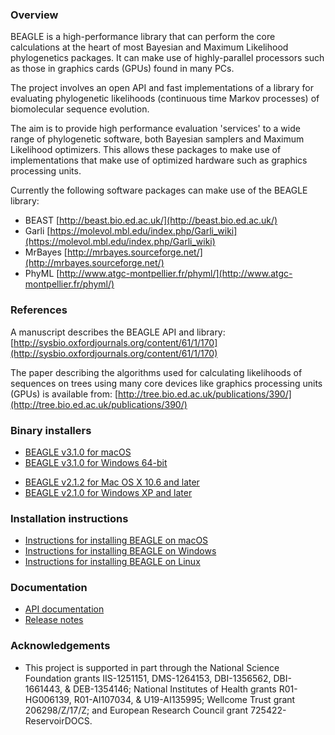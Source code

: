 ### Overview

BEAGLE is a high-performance library that can perform the core calculations at the heart of most Bayesian and Maximum Likelihood phylogenetics packages. It can make use of highly-parallel processors such as those in graphics cards (GPUs) found in many PCs.

The project involves an open API and fast implementations of a library for evaluating phylogenetic likelihoods (continuous time Markov processes) of biomolecular sequence evolution.

The aim is to provide high performance evaluation 'services' to a wide range of phylogenetic software, both Bayesian samplers and Maximum Likelihood optimizers. This allows these packages to make use of implementations that make use of optimized hardware such as graphics processing units.

Currently the following software packages can make use of the BEAGLE library:

* BEAST [http://beast.bio.ed.ac.uk/](http://beast.bio.ed.ac.uk/)
* Garli [https://molevol.mbl.edu/index.php/Garli_wiki](https://molevol.mbl.edu/index.php/Garli_wiki)
* MrBayes [http://mrbayes.sourceforge.net/](http://mrbayes.sourceforge.net/)
* PhyML [http://www.atgc-montpellier.fr/phyml/](http://www.atgc-montpellier.fr/phyml/)

### References

A manuscript describes the BEAGLE API and library:  [http://sysbio.oxfordjournals.org/content/61/1/170](http://sysbio.oxfordjournals.org/content/61/1/170)

The paper describing the algorithms used for calculating likelihoods of sequences on trees using many core devices like graphics processing units (GPUs) is available from:  [http://tree.bio.ed.ac.uk/publications/390/](http://tree.bio.ed.ac.uk/publications/390/)

### Binary installers

* [BEAGLE v3.1.0 for macOS](https://github.com/beagle-dev/beagle-lib/releases/download/v3.1.0/BEAGLE.v3.1.0.pkg)
* [BEAGLE v3.1.0 for Windows 64-bit](https://github.com/beagle-dev/beagle-lib/releases/download/v3.1.0/BEAGLE.v3.1.0.msi)

- [BEAGLE v2.1.2 for Mac OS X 10.6 and later](https://www.dropbox.com/s/11kgt2jlq3lzln3/BEAGLE-2.1.2.pkg)
- [BEAGLE v2.1.0 for Windows XP and later](https://www.dropbox.com/s/61z48jvruzkwkku/BEAGLE-2.1.msi)

### Installation instructions

* [Instructions for installing BEAGLE on macOS](https://github.com/beagle-dev/beagle-lib/wiki/MacInstallInstructions)
* [Instructions for installing BEAGLE on Windows](https://github.com/beagle-dev/beagle-lib/wiki/WindowsInstallInstructions)
* [Instructions for installing BEAGLE on Linux](https://github.com/beagle-dev/beagle-lib/wiki/LinuxInstallInstructions) 

### Documentation

* [API documentation](https://beagle-dev.github.io/html/beagle_8h.html)
* [Release notes](https://github.com/beagle-dev/beagle-lib/wiki/ReleaseNotes)

### Acknowledgements

* This project is supported in part through the National Science Foundation grants IIS-1251151, DMS-1264153, DBI-1356562, DBI-1661443, & DEB-1354146; National Institutes of Health grants R01-HG006139, R01-AI107034, & U19-AI135995; Wellcome Trust grant 206298/Z/17/Z; and European Research Council grant 725422-ReservoirDOCS.
